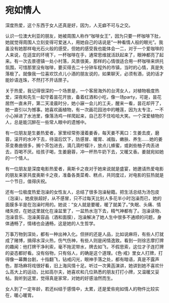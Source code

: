 # 宛如情人

深度热爱，这个东西于女人还真是好，因为，人无癖不可与之交。 

认识一位澳大利亚的朋友，她被周围人称作“咖啡女王”，因为只要一杯咖啡下肚，她就觉得周围人立刻变得可爱迷人，用她自己的话说是“一种看情人般的眼光”。我虽没有她那样电光石火般的感受，但她的感受我也能体会一二，对于一个爱咖啡的人来说，在适宜的环境下，一杯咖啡在手，通常思维就活跃起来了，眼神都亮了起来。有一次去景德镇一处小村落，风景很美，那样的心情很适合用一杯咖啡来烘托氛围，可惜那里没有咖啡，要买得去二十分钟车程外的市镇，当时的心情，真是失落极了。就像我一位喜欢饮点儿小酒的朋友说的，如果聊天，必须有酒，说的话才能妙语连珠，不然打不开话匣子。 

关于热爱，我记得很深的一个场景是，一个客居海外的台湾女人，对植物极度热爱，深夜和先生一起守着昙花开放，备着红酒和小吃，像一场party，可是，昙花居然一直未开，第二天凌晨时分，她小寐一会儿的工夫，醒来一看，昙花却开了，她一直引以为憾事。她喜欢画植物，有一次画花园池中的睡莲，因为太专注，一不小心掉进了水池里，像落汤鸡一样爬起来，自己忍不住哈哈大笑。一个深爱植物的人，总是能沉醉在一些常人眼中的遗憾中。 

有一位朋友是生姜热爱者，家里经常弥漫着姜香，每天姜不离口：生姜去皮，磨蓉，滚开的水冲下去，待温后饮下，防感冒、暖胃、减脂，嫩肤、养生……她的姜茶变奏曲很多，搁个茶包进去，滴几滴柠檬汁，放点儿蜂蜜，或剥些柚子肉丢进去，百喝不厌。给孩子喝，生姜磨蓉，冲一杯热牛奶下去，又暖又香。姜就宛如她的一个情人。 

有一位朋友是深度电影热爱者，奥斯卡之夜对于她来说就是盛宴，她邀请热爱电影的朋友来家共度奥斯卡之夜，准备各类菜肴、糕点，共同度过，对电影的狂热就是一个节日，值得庆祝。 

还有一位极度热爱泡澡的女性友人，总结了很多泡澡秘籍。把生活总结为汤包皮（泡澡）。她皮肤超好，从不感冒，只不过每天比别人多花半小时泡澡而已，她的面膜多半是在泡澡时用的。她说：“女人就是要暖，暖了就美了。”失眠、头痛、情绪失控，在她这里就化在澡盆里了，一盆热水泡下去，精气神都有了。泡澡读物、泡澡音乐、泡澡美容品（酒和面膜），泡澡解决了她人生中很多不通顺的问题，身体通畅了，情绪也会通畅，这是她的人生哲学。 

万事万物到深处，都有一种出神入化。但拼的还是人品，比如说麻将，有些人打就成了赌博，搞得水深火热，伤气伤神，有些人则是闲情逸致。看到一则徐志摩打牌的趣闻：他打牌干净利索，毫不拖泥带水，牌去如飞，不假思索，这位才子连打牌的姿态都好看。没有俗物，只有俗人，的确是这个道理。《色·戒》里女人打牌，打得像一幕舞台剧，十指翻飞，钻戒闪光，眼神手落之处，都有暗语，真是不露声色，那场麻将戏很好看，旧上海风情十足。听过一次黄菡演讲，她讲到她不喜欢什么高大上的运动，比如高尔夫，她喜欢和几位熟悉的朋友打打小牌，又温暖又妥帖。我听到这里，觉得真是家常，对她的好感油然而生。 

女人到了一定年龄，若还纠结于感情中，太累，还是爱些宛如情人的物件比较实在，暖心暖胃。